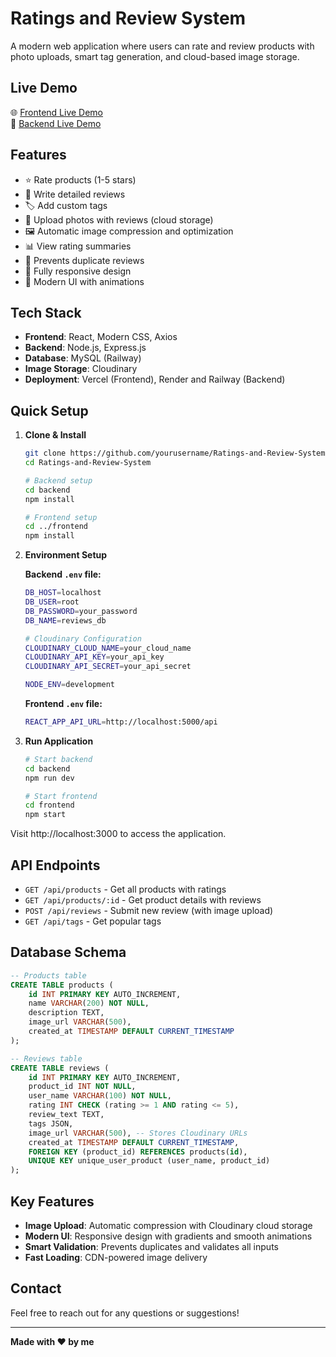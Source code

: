 # Ratings and Review System

A modern web application where users can rate and review products with photo uploads, smart tag generation, and cloud-based image storage.

## Live Demo
🌐 [Frontend Live Demo](https://ratings-and-review-system-two.vercel.app)  
🔗 [Backend Live Demo](https://ratings-and-review-system-kunz.onrender.com)

## Features
- ⭐ Rate products (1-5 stars)
- 📝 Write detailed reviews
- 🏷️ Add custom tags
- 📸 Upload photos with reviews (cloud storage)
- 🖼️ Automatic image compression and optimization
- 📊 View rating summaries
- 🚫 Prevents duplicate reviews
- 📱 Fully responsive design
- 🎨 Modern UI with animations

## Tech Stack
- **Frontend**: React, Modern CSS, Axios
- **Backend**: Node.js, Express.js
- **Database**: MySQL (Railway)
- **Image Storage**: Cloudinary
- **Deployment**: Vercel (Frontend), Render and Railway (Backend)

## Quick Setup

1. **Clone & Install**
   ```bash
   git clone https://github.com/yourusername/Ratings-and-Review-System.git
   cd Ratings-and-Review-System

   # Backend setup
   cd backend
   npm install

   # Frontend setup  
   cd ../frontend
   npm install
   ```

2. **Environment Setup**
   
   **Backend `.env` file:**
   ```bash
   DB_HOST=localhost
   DB_USER=root
   DB_PASSWORD=your_password
   DB_NAME=reviews_db
   
   # Cloudinary Configuration
   CLOUDINARY_CLOUD_NAME=your_cloud_name
   CLOUDINARY_API_KEY=your_api_key
   CLOUDINARY_API_SECRET=your_api_secret
   
   NODE_ENV=development
   ```

   **Frontend `.env` file:**
   ```bash
   REACT_APP_API_URL=http://localhost:5000/api
   ```

3. **Run Application**
   ```bash
   # Start backend
   cd backend
   npm run dev

   # Start frontend 
   cd frontend
   npm start
   ```
Visit http://localhost:3000 to access the application.

## API Endpoints
- `GET /api/products` - Get all products with ratings
- `GET /api/products/:id` - Get product details with reviews
- `POST /api/reviews` - Submit new review (with image upload)
- `GET /api/tags` - Get popular tags

## Database Schema
```sql
-- Products table
CREATE TABLE products (
    id INT PRIMARY KEY AUTO_INCREMENT,
    name VARCHAR(200) NOT NULL,
    description TEXT,
    image_url VARCHAR(500),
    created_at TIMESTAMP DEFAULT CURRENT_TIMESTAMP
);

-- Reviews table  
CREATE TABLE reviews (
    id INT PRIMARY KEY AUTO_INCREMENT,
    product_id INT NOT NULL,
    user_name VARCHAR(100) NOT NULL,
    rating INT CHECK (rating >= 1 AND rating <= 5),
    review_text TEXT,
    tags JSON,
    image_url VARCHAR(500), -- Stores Cloudinary URLs
    created_at TIMESTAMP DEFAULT CURRENT_TIMESTAMP,
    FOREIGN KEY (product_id) REFERENCES products(id),
    UNIQUE KEY unique_user_product (user_name, product_id)
);
```

## Key Features
- **Image Upload**: Automatic compression with Cloudinary cloud storage
- **Modern UI**: Responsive design with gradients and smooth animations
- **Smart Validation**: Prevents duplicates and validates all inputs
- **Fast Loading**: CDN-powered image delivery

## Contact
Feel free to reach out for any questions or suggestions!

---
**Made with ❤️ by me**